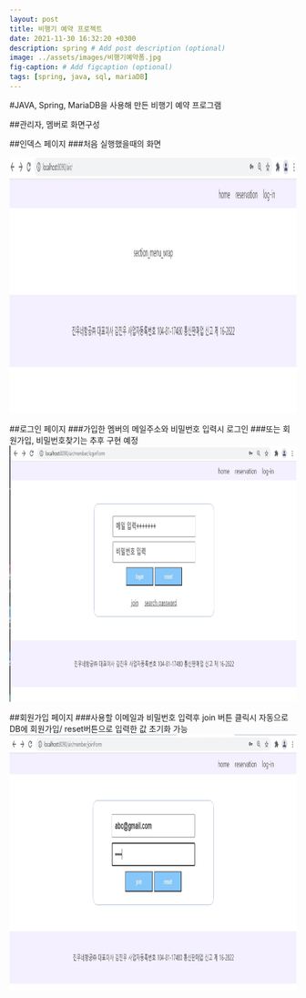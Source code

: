 ```yaml
---
layout: post
title: 비행기 예약 프로젝트
date: 2021-11-30 16:32:20 +0300
description: spring # Add post description (optional)
image: ../assets/images/비행기예약폼.jpg
fig-caption: # Add figcaption (optional)
tags: [spring, java, sql, mariaDB]
---
```


#JAVA, Spring, MariaDB을 사용해 만든 비행기 예약 프로그램<br>

##관리자, 멤버로 화면구성

##인덱스 페이지
###처음 실행했을때의 화면 

<img src="https://github.com/tigre911/portfoilo.github.io/blob/gh-pages/assets/images/%EC%9D%B8%EB%8D%B1%EC%8A%A4%ED%8E%98%EC%9D%B4%EC%A7%80.jpg" width="900px" height="450px">

##로그인 페이지
###가입한 멤버의 메일주소와 비밀번호 입력시 로그인
###또는 회원가입, 비밀번호찾기는 추후 구현 예정
<img src="https://github.com/tigre911/portfoilo.github.io/blob/gh-pages/assets/images/%EB%A1%9C%EA%B7%B8%EC%9D%B8%ED%99%94%EB%A9%B4.jpg" width="900px" height="450px">

##회원가입 페이지
###사용할 이메일과 비밀번호 입력후 join 버튼 클릭시 자동으로 DB에 회원가입/ reset버튼으로 입력한 값 초기화 가능
<img src="https://github.com/tigre911/portfoilo.github.io/blob/gh-pages/assets/images/%ED%9A%8C%EC%9B%90%EA%B0%80%EC%9E%85.jpg" width="900px" height="450px">